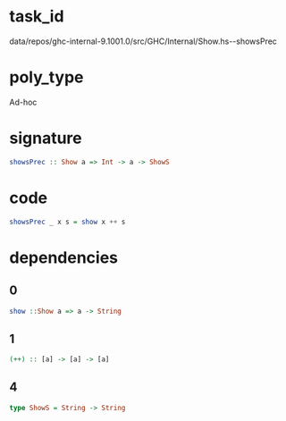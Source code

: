 
# task_id
data/repos/ghc-internal-9.1001.0/src/GHC/Internal/Show.hs--showsPrec

# poly_type
Ad-hoc

# signature
```haskell
showsPrec :: Show a => Int -> a -> ShowS
```   

# code
```haskell
showsPrec _ x s = show x ++ s
```

# dependencies
## 0
```haskell
show ::Show a => a -> String
```
## 1
```haskell
(++) :: [a] -> [a] -> [a]
```
## 4
```haskell
type ShowS = String -> String
```